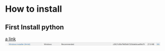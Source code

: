# How to install
## First Install python
[a link](https://www.python.org/downloads/release/python-3100/)
![Alt Text](https://github.com/hasanrahman2503/Tennis-Vis/blob/1d6b8093bbbaa1c73738019c18cc408317538ed2/Screenshot%202025-02-06%20170323.png)
